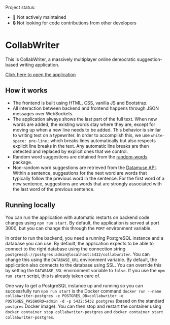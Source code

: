 Project status:

-   🛑 Not actively maintained
-   🔒 Not looking for code contributions from other developers

# CollabWriter

This is CollabWriter, a massively multiplayer online democratic suggestion-based writing application.

[Click here to open the application](http://collabwriter.herokuapp.com/)

## How it works

-   The frontend is built using HTML, CSS, vanilla JS and Bootstrap.
-   All interaction between backend and frontend happens through JSON messages over WebSockets.
-   The application always shows the last part of the full text. When new words are added, the existing words stay where they are, except for moving up when a new line needs to be added. This behavior is similar to writing text on a typewriter. In order to accomplish this, we use `white-space: pre-line;` which breaks lines automatically but also respects explicit line breaks in the text. Any automatic line breaks are then detected and replaced by explicit ones that we control.
-   Random word suggestions are obtained from the [random-words](https://www.npmjs.com/package/random-words) package.
-   Non-random word suggestions are retrieved from the [Datamuse API](https://www.datamuse.com/api/). Within a sentence, suggestions for the next word are words that typically follow the previous word in the sentence. For the first word of a new sentence, suggestions are words that are strongly associated with the last word of the previous sentence.

## Running locally

You can run the application with automatic restarts on backend code changes using `npm run start`. By default, the application is served at port 3000, but you can change this through the `PORT` environment variable.

In order to run the backend, you need a running PostgreSQL instance and a database you can use. By default, the application expects to be able to connect to the right database using the connection string `postgresql://postgres:admin@localhost:5432/collabwriter`. You can change this using the `DATABASE_URL` environment variable. By default, the application also connects to the database using SSL. You can override this by setting the `DATABASE_SSL` environment variable to `false`. If you use the `npm run start` script, this is already taken care of.

One way to get a PostgreSQL instance up and running so you can successfully run `npm run start` is the Docker command `docker run --name collabwriter-postgres -e POSTGRES_DB=collabwriter -e POSTGRES_PASSWORD=admin -d -p 5432:5432 postgres` (based on the standard `postgres` Docker image). You can then stop and restart the container using `docker container stop collabwriter-postgres` and `docker container start collabwriter-postgres`.
